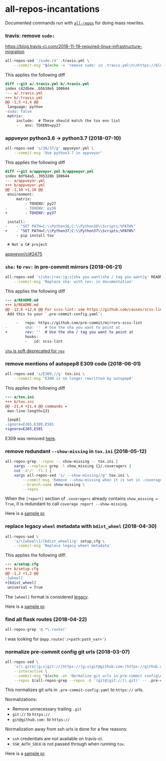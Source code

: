 all-repos-incantations
======================

Documented commands run with [`all-repos`][all-repos]
for doing mass rewrites.

[all-repos]: https://github.com/asottile/all-repos

### travis: remove `sudo:`

https://blog.travis-ci.com/2018-11-19-required-linux-infrastructure-migration

```bash
all-repos-sed '/sudo:/d' .travis.yml \
    --commit-msg "$(echo -e 'remove sudo: in .travis.yml\n\nhttps://blog.travis-ci.com/2018-11-19-required-linux-infrastructure-migration')"
```

This applies the following diff

```diff
diff --git a/.travis.yml b/.travis.yml
index c42db4e..b5b10e5 100644
--- a/.travis.yml
+++ b/.travis.yml
@@ -1,5 +1,4 @@
 language: python
-sudo: false
 matrix:
     include:  # These should match the tox env list
     -   env: TOXENV=py27
```

### appveyor python3.6 -> python3.7 (2018-07-10)

```bash
all-repos-sed 's/36/37/g' appveyor.yml \
    --commit-msg 'Use python3.7 in appveyor'
```

This applies the following diff

```diff
diff --git a/appveyor.yml b/appveyor.yml
index 8df64a5..395320b 100644
--- a/appveyor.yml
+++ b/appveyor.yml
@@ -1,10 +1,10 @@
 environment:
     matrix:
         - TOXENV: py27
-        - TOXENV: py36
+        - TOXENV: py37

 install:
-    - "SET PATH=C:\\Python36;C:\\Python36\\Scripts;%PATH%"
+    - "SET PATH=C:\\Python37;C:\\Python37\\Scripts;%PATH%"
     - pip install tox

 # Not a C# project
```

[appveyor/ci#2475](https://github.com/appveyor/ci/issues/2475)

### `sha:` to `rev:` in pre-commit mirrors (2018-06-21)

```bash
all-repos-sed 's|sha:|rev:|g;s|sha you want|sha / tag you want|g' README.md \
    --commit-msg 'Replace sha: with rev: in documentation'
```

This applies the following diff

```diff
--- a/README.md
+++ b/README.md
@@ -12,6 +12,6 @@ For scss-lint: see https://github.com/causes/scss-lint
 Add this to your `.pre-commit-config.yaml`:

     -   repo: https://github.com/pre-commit/mirrors-scss-lint
-        sha: ''  # Use the sha you want to point at
+        rev: ''  # Use the sha / tag you want to point at
         hooks:
         -   id: scss-lint
```

[`sha` is soft deprecated for `rev`][pre-commit-repo-yaml]

[pre-commit-repo-yaml]: https://pre-commit.com/#pre-commit-configyaml---repos

### remove mentions of autopep8 E309 code (2018-06-01)

```bash
all-repos-sed 's/E309,//g' tox.ini \
    --commit-msg 'E309 is no longer rewritten by autopep8'
```

This applies the following diff

```diff
--- a/tox.ini
+++ b/tox.ini
@@ -21,4 +21,4 @@ commands =
 max-line-length=131

 [pep8]
-ignore=E265,E309,E501
+ignore=E265,E501
```

E309 was removed [here](https://github.com/hhatto/autopep8/pull/294).

### remove redundant `--show-missing` in `tox.ini` (2018-05-12)

```bash
all-repos-grep --repos -- show-missing -- tox.ini |
    xargs --replace grep -l show_missing {}/.coveragerc |
    cut -d'/' -f1-3 |
    xargs all-repos-sed 's/ --show-missing//g' tox.ini \
        --commit-msg 'Remove --show-missing when it is set in .coveragerc' \
        --branch-name show-missing \
        --repos
```

When the `[report]` section of `.coveragerc` already contains
`show_missing = True`, it is redundant to call
`coverage report --show-missing`.


Here is a [sample pr][sample-pr-show-missing].

[sample-pr-show-missing]: https://github.com/asottile/add-trailing-comma/pull/46

### replace legacy `wheel` metadata with `bdist_wheel` (2018-04-30)

```bash
all-repos-sed \
    's/\[wheel\]/[bdist_wheel]/g' setup.cfg \
    --commit-msg 'Replace legacy wheel metadata'
```

This applies the following diff:

```diff
--- a/setup.cfg
+++ b/setup.cfg
@@ -1,2 +1,2 @@
-[wheel]
+[bdist_wheel]
 universal = True
```

The `[wheel]` format is considered [legacy][legacy-wheel].

Here is a [sample pr][sample-pr-wheel].


[legacy-wheel]: https://bitbucket.org/pypa/wheel/src/54ddbcc9cec25e1f4d111a142b8bfaa163130a61/wheel/bdist_wheel.py?fileviewer=file-view-default#bdist_wheel.py-119:125
[sample-pr-wheel]: https://github.com/asottile/pyupgrade/pull/30

### find all flask routes (2018-04-22)

```bash
all-repos-grep '@.*\.route('
```

I was looking for `@app.route('/<path:path_var>')`

### normalize pre-commit config git urls (2018-03-07)

```bash
all-repos-sed \
    's|\.git$||g;s|git://|https://|g;s|git@github.com:|https://github.com/|g' .pre-commit-config.yaml \
    --interactive \
    --commit-msg "$(echo -en 'Normalize git urls in pre-commit config\n\nImproves cache performance')" \
    --repos $(all-repos-grep --repos -E '(git@|git://|\.git)' -- .pre-commit-config.yaml)
```

This normalizes git urls in `.pre-commit-config.yaml` to `https://` urls.

Normalizations:
- Remove unnecessary trailing `.git`
- `git://` to `https://`
- `git@github.com:` to `https://`

Normalization away from ssh urls is done for a few reasons:

- `ssh` credentials are not available on travis-ci.
- `SSH_AUTH_SOCK` is not passed through when running `tox`.

Here is a [sample pr](https://github.com/pre-commit/pre-commit/pull/721).

